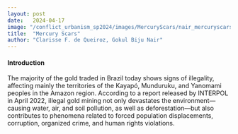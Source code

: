 ```yaml
---
layout: post
date:   2024-04-17
image: "/conflict_urbanism_sp2024/images/MercuryScars/nair_mercuryscarscoverpage.png"
title:  "Mercury Scars"
author: "Clarisse F. de Queiroz, Gokul Biju Nair"
---
```



#### **Introduction**

The majority of the gold traded in Brazil today shows signs of illegality, affecting mainly the territories of the Kayapó, Munduruku, and Yanomami peoples in the Amazon region. According to a report released by INTERPOL in April 2022, illegal gold mining not only devastates the environment—causing water, air, and soil pollution, as well as deforestation—but also contributes to phenomena related to forced population displacements, corruption, organized crime, and human rights violations.





